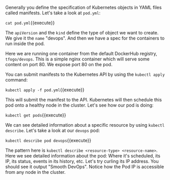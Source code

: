 Generally you define the specification of Kubernetes objects in YAML files called manifests. Let's take a look at `pod.yml`:

`cat pod.yml`{{execute}}

The `apiVersion` and the `kind` define the type of object we want to create. We give it the `name` "devops". And then we have a spec for the containers to run inside the pod.

Here we are running one container from the default DockerHub registry, `tfogo/devops`. This is a simple nginx container which will serve some content on port 80.  We expose port 80 on the pod.

You can submit manifests to the Kubernetes API by using the `kubectl apply` command:

`kubectl apply -f pod.yml`{{execute}}

This will submit the manifest to the API. Kubernetes will then schedule this pod onto a healthy node in the cluster. Let's see how our pod is doing:

`kubectl get pods`{{execute}}

We can see detailed information about a specific resource by using `kubectl describe`. Let's take a look at our `devops` pod:

`kubectl describe pod devops`{{execute}}

The pattern here is `kubectl describe <resource-type> <resource-name>`. Here we see detailed information about the pod: Where it's scheduled, its IP, its status, events in its history, etc. Let's try curling its IP address. You should see it output "Smooth DevOps". Notice how the Pod IP is accessible from any node in the cluster.

